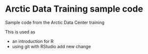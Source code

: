 # Arctic Data Training sample code 
Sample code from the Arctic Data Center training

This is used as 

* an introduction for R 
* using git with RStudio
add new change 
